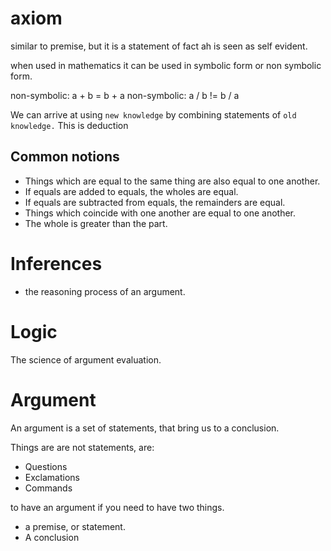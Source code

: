 # axiom
similar to premise, but it is a statement of fact ah is seen as self evident.

when used in mathematics it can be used in symbolic form or non symbolic form.

non-symbolic: a + b = b + a
non-symbolic: a / b != b / a

We can arrive at using `new knowledge` by combining statements of `old knowledge.` This is deduction


## Common notions

- Things which are equal to the same thing are also equal to one another.
- If equals are added to equals, the wholes are equal.
- If equals are subtracted from equals, the remainders are equal.
- Things which coincide with one another are equal to one another.
- The whole is greater than the part.

# Inferences

- the reasoning process of an argument.

# Logic

The science of argument evaluation.

# Argument

An argument is a set of statements, that bring us to a conclusion.

Things are are not statements, are:
  - Questions
  - Exclamations
  - Commands

to have an argument if you need to have two things.
  - a premise, or statement.
  - A conclusion
